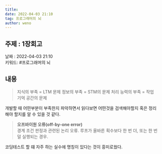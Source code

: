 ```yaml
---
title:
date: 2022-04-03 21:10
tag: 프로그래머의 뇌
author: weno
---
```


## 주제 : 1장회고
날짜 : 2022-04-03 21:10   
키워드: #프로그래머의 뇌  
## 내용
> 지식의 부족 = LTM 문제
> 정보의 부족 = STM의 문제
> 처리 능력의 부족 = 작업 기억 공간의 문제

개발할 때 어떤부분이 부족한지 파악하면서 읽다보면 어떤것을 검색해야할지 혹은 정리해야 할지를 알 수 있을 것 같다.


> **오프바이원 오류(off-by-one error)**   
> 경계 조건 판정과 관련된 논리 오류. 루프가 올바른 획수보다 한 번 더, 또는 한 번 덜 실행되는 경우.

코딩테스트 할 떄 자주 하는 실수에 명칭이 있다는 것이 흥미로웠다.